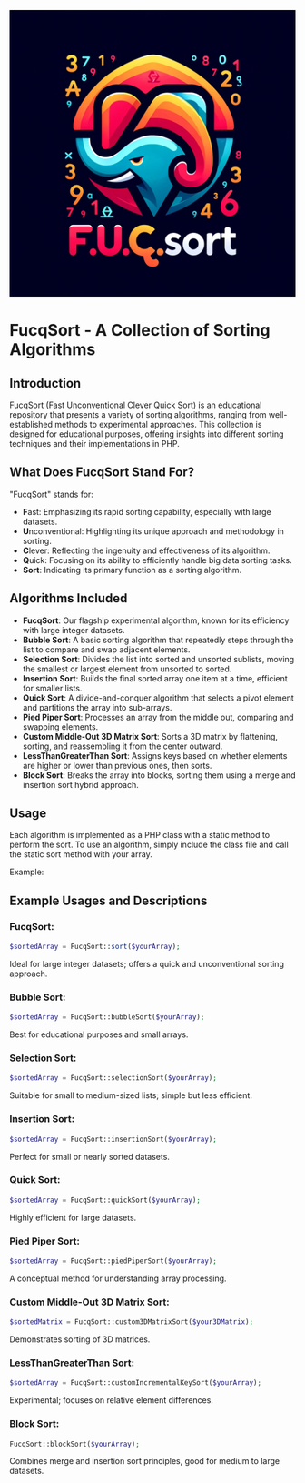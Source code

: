  ![FUCQSort Logo](FUCQSort-logo.png)

# FucqSort - A Collection of Sorting Algorithms

## Introduction

FucqSort (Fast Unconventional Clever Quick Sort) is an educational repository that presents a variety of sorting algorithms, ranging from well-established methods to experimental approaches. This collection is designed for educational purposes, offering insights into different sorting techniques and their implementations in PHP.

## What Does FucqSort Stand For?

"FucqSort" stands for:
- **F**ast: Emphasizing its rapid sorting capability, especially with large datasets.
- **U**nconventional: Highlighting its unique approach and methodology in sorting.
- **C**lever: Reflecting the ingenuity and effectiveness of its algorithm.
- **Q**uick: Focusing on its ability to efficiently handle big data sorting tasks.
- **Sort**: Indicating its primary function as a sorting algorithm.

## Algorithms Included

- **FucqSort**: Our flagship experimental algorithm, known for its efficiency with large integer datasets.
- **Bubble Sort**: A basic sorting algorithm that repeatedly steps through the list to compare and swap adjacent elements.
- **Selection Sort**: Divides the list into sorted and unsorted sublists, moving the smallest or largest element from unsorted to sorted.
- **Insertion Sort**: Builds the final sorted array one item at a time, efficient for smaller lists.
- **Quick Sort**: A divide-and-conquer algorithm that selects a pivot element and partitions the array into sub-arrays.
- **Pied Piper Sort**: Processes an array from the middle out, comparing and swapping elements.
- **Custom Middle-Out 3D Matrix Sort**: Sorts a 3D matrix by flattening, sorting, and reassembling it from the center outward.
- **LessThanGreaterThan Sort**: Assigns keys based on whether elements are higher or lower than previous ones, then sorts.
- **Block Sort**: Breaks the array into blocks, sorting them using a merge and insertion sort hybrid approach.

## Usage

Each algorithm is implemented as a PHP class with a static method to perform the sort. To use an algorithm, simply include the class file and call the static sort method with your array.

Example:
## Example Usages and Descriptions

### FucqSort:
```php
$sortedArray = FucqSort::sort($yourArray);
```
Ideal for large integer datasets; offers a quick and unconventional sorting approach.

### Bubble Sort:

```php
$sortedArray = FucqSort::bubbleSort($yourArray);
```
Best for educational purposes and small arrays.

### Selection Sort:

```php
$sortedArray = FucqSort::selectionSort($yourArray);
```
Suitable for small to medium-sized lists; simple but less efficient.

### Insertion Sort:

```php
$sortedArray = FucqSort::insertionSort($yourArray);
```
Perfect for small or nearly sorted datasets.

### Quick Sort:

```php
$sortedArray = FucqSort::quickSort($yourArray);
```
Highly efficient for large datasets.

### Pied Piper Sort:

```php
$sortedArray = FucqSort::piedPiperSort($yourArray);
```
A conceptual method for understanding array processing.

### Custom Middle-Out 3D Matrix Sort:

```php
$sortedMatrix = FucqSort::custom3DMatrixSort($your3DMatrix);
```
Demonstrates sorting of 3D matrices.

### LessThanGreaterThan Sort:

```php
$sortedArray = FucqSort::customIncrementalKeySort($yourArray);
```
Experimental; focuses on relative element differences.

### Block Sort:

```php
FucqSort::blockSort($yourArray);
```
Combines merge and insertion sort principles, good for medium to large datasets.
